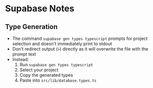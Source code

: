 # Supabase Notes

## Type Generation
- The command `supabase gen types typescript` prompts for project selection and doesn't immediately print to stdout
- Don't redirect output (`>`) directly as it will overwrite the file with the prompt text
- Instead:
  1. Run `supabase gen types typescript`
  2. Select your project
  3. Copy the generated types
  4. Paste into `src/lib/database.types.ts` 